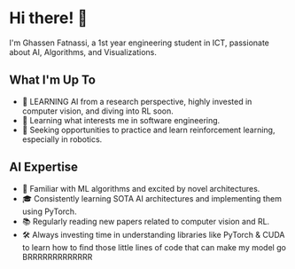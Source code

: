 # Hi there! 👋

I'm Ghassen Fatnassi, a 1st year engineering student in ICT, passionate about AI, Algorithms, and Visualizations.

## What I'm Up To

- 🔭 LEARNING AI from a research perspective, highly invested in computer vision, and diving into RL soon.
- 🔭 Learning what interests me in software engineering.
- 🌟 Seeking opportunities to practice and learn reinforcement learning, especially in robotics.

## AI Expertise

- 🤖 Familiar with ML algorithms and excited by novel architectures.
- 🎓 Consistently learning SOTA AI architectures and implementing them using PyTorch.
- 📚 Regularly reading new papers related to computer vision and RL.
- 🛠️ Always investing time in understanding libraries like PyTorch & CUDA to learn how to find those little lines of code that can make my model go BRRRRRRRRRRRRR
